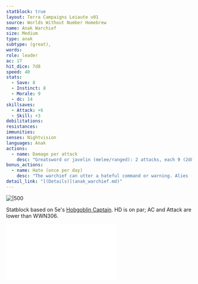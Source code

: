 ```yaml
---
statblock: true
layout: Terra Campaigns Leiaute v01
source: Worlds Without Number Homebrew
name: Anak Warchief
size: Medium
type: anak
subtype: (great),
words: 
role: leader
ac: 17
hit_dice: 7d8
speed: 40
stats:
  - Save: 8
  - Instinct: 8
  - Morale: 9
  - dc: 14
skillsaves:
  - Attack: +6
  - Skill: +3
debilitations: 
resistances:
immunities:
senses: Nightvision
languages: Anak
actions:
  - name: Damage per attack
    desc: "Greatsword or javelin (melee/ranged): 2 attacks, each 9 (2d8)"
bonus_actions:
  - name: Hate (once per day) 
    desc: "The warchief can utter a hateful command or warning. Alies (max 30 ft) rolls with advantage attacks or saving throws for 1 minute. This effect ends if the warchief is incapacitated. 2 pts."
detail_link: "[(Details)](anak_warchief.md)"
---
```


![|500](https://i.imgur.com/qKOISo8.png)

Statblock based on 5e's [Hobgoblin Captain](https://5e.tools/bestiary.html#hobgoblin%20captain_mm). HD is on par; AC and Attack are lower than WWN306.


![Anak](/arrival/context/cultures.md#Anak)
